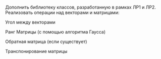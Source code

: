 Дополнить библиотеку классов, разработанную в рамках ЛР1 и ЛР2. Реализовать операции над векторами и матрицами:

Угол между векторами

Ранг Матрицы (с помощью алгоритма Гаусса)

Обратная матрица (если существует)

Транспонирование матрицы
